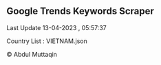 

## Google Trends Keywords Scraper 
 
Last Update 13-04-2023 , 05:57:37

Country List :
VIETNAM.json



© Abdul Muttaqin 

